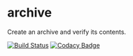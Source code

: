 # archive

Create an archive and verify its contents.

[![Build Status](https://travis-ci.com/idiv-biodiversity/archive.svg?branch=master)](https://travis-ci.com/idiv-biodiversity/archive)
[![Codacy Badge](https://api.codacy.com/project/badge/Grade/d1362e079b3146c2945b082f5440d59c)](https://www.codacy.com/app/idiv-biodiversity/archive?utm_source=github.com&amp;utm_medium=referral&amp;utm_content=idiv-biodiversity/archive&amp;utm_campaign=Badge_Grade)
